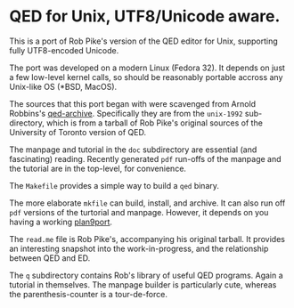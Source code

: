 # QED for Unix, UTF8/Unicode aware.

This is a port of Rob Pike's version of the QED editor for Unix, supporting
fully UTF8-encoded Unicode.

The port was developed on a modern Linux (Fedora 32). It
depends on just a few low-level kernel calls, so should be reasonably
portable accross any Unix-like OS (*BSD, MacOS).

The sources that this port began with were scavenged from Arnold Robbins's
[qed-archive](https://github.com/arnoldrobbins/qed-archive). Specifically
they are from the `unix-1992` sub-directory, which is from a tarball
of Rob Pike's original sources of the University of Toronto version of QED.

The manpage and tutorial in the `doc` subdirectory are essential (and fascinating) reading.
Recently generated `pdf` run-offs of the manpage and the tutorial are
in the top-level, for convenience.

The `Makefile` provides a simple way to build a `qed` binary.

The more elaborate `mkfile` can build, install, and archive.
It can also run off `pdf` versions of the turtorial and manpage. However, it
depends on you having a working [plan9port](https://github.com/9fans/plan9port).

The `read.me` file is Rob Pike's, accompanying his original tarball. It
provides an interesting snapshot into the work-in-progress, and the
relationship between QED and ED.

The `q` subdirectory contains Rob's library of useful QED programs. Again
a tutorial in themselves. The manpage builder is particularly cute,
whereas the parenthesis-counter is a tour-de-force.
